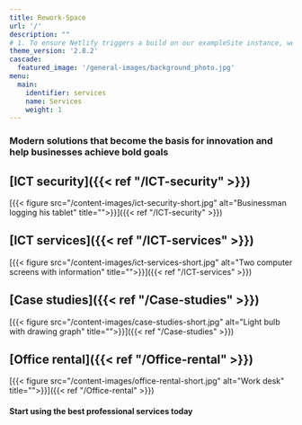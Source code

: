 ```yaml
---
title: Rework-Space
url: '/'
description: ""
# 1. To ensure Netlify triggers a build on our exampleSite instance, we need to change a file in the exampleSite directory.
theme_version: '2.8.2'
cascade:
  featured_image: '/general-images/background_photo.jpg'
menu:
  main:
    identifier: services
    name: Services
    weight: 1
---
```


### Modern solutions that become the basis for innovation and help businesses achieve bold goals

## [ICT security]({{< ref "/ICT-security" >}})

[{{< figure src="/content-images/ict-security-short.jpg" alt="Businessman logging his tablet" title="">}}]({{< ref "/ICT-security" >}})

## [ICT services]({{< ref "/ICT-services" >}})

[{{< figure src="/content-images/ict-services-short.jpg" alt="Two computer screens with information" title="">}}]({{< ref "/ICT-services" >}})

## [Case studies]({{< ref "/Case-studies" >}})

[{{< figure src="/content-images/case-studies-short.jpg" alt="Light bulb with drawing graph" title="">}}]({{< ref "/Case-studies" >}})

## [Office rental]({{< ref "/Office-rental" >}})

[{{< figure src="/content-images/office-rental-short.jpg" alt="Work desk" title="">}}]({{< ref "/Office-rental" >}})

#### Start using the best professional services today

